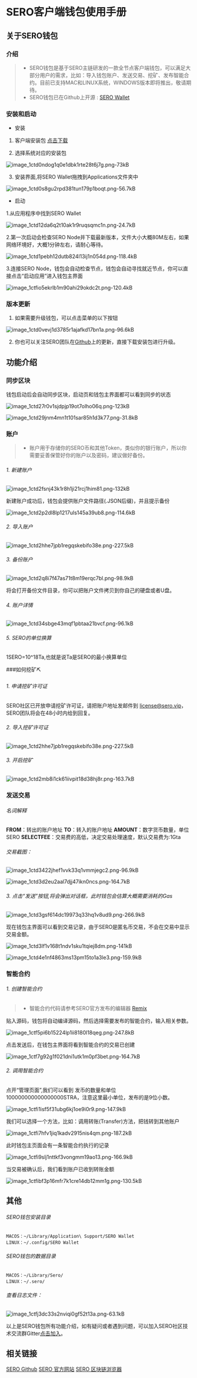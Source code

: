 # SERO客户端钱包使用手册



## 关于SERO钱包

### 介绍

>- SERO钱包是基于SERO主链研发的一款全节点客户端钱包，可以满足大部分用户的需求，比如：导入钱包账户、发送交易、挖矿、发布智能合约。目前已支持MAC和LINUX系统，WINDOWS版本即将推出，敬请期待。
>- SERO钱包已在Github上开源 : [SERO Wallet](https://github.com/sero-cash/wallet/)



### 安装和启动

- 安装

1. 客户端安装包 [点击下载](https://github.com/sero-cash/wallet/releases)

2. 选择系统对应的安装包

![image_1ctd0ndog1q0e1dbk1rte28t6j7g.png-73kB][1]

3. 安装界面,将SERO Wallet拖拽到Applications文件夹中

![image_1ctd0s8gu2rpd381tun179p1boqt.png-56.7kB][2]

- 启动

1.从应用程序中找到SERO Wallet

![image_1ctd12da6q2t10ak1r9ruqsqmc1n.png-24.7kB][3]

2.第一次启动会检查SERO Node并下载最新版本，文件大小大概80M左右，如果网络环境好，大概1分钟左右，请耐心等待。

![image_1ctd1pebh12dutb824l13ij1n054d.png-118.4kB][4]

3.连接SERO Node，钱包会自动检查节点，钱包会自动寻找就近节点，你可以直接点击“启动应用”进入钱包主界面

![image_1ctfio5ekrlb1m90ahi29okdc2t.png-120.4kB][5]

### 版本更新

1. 如果需要升级钱包，可以点击菜单的以下按钮

![image_1ctd0vevj1d3785r1ajafkd17bn1a.png-96.6kB][6]

2. 你也可以关注SERO团队在[Github](https://github.com/sero-cash/wallet)上的更新，直接下载安装包进行升级。

## 功能介绍

### 同步区块

钱包启动后会自动同步区块，启动页和钱包主界面都可以看到同步的状态

![image_1ctd27r0v1sjdpjp19ot7olho06q.png-123kB][7]

![image_1ctd29jnm4mn1t101sar85h1d3k77.png-31.8kB][8]

### 账户

>- 账户用于存储你的SERO币和其他Token，类似你的银行账户，所以你需要妥善保管好你的账户以及密码，建议做好备份。

###### 1. 新建账户

![image_1ctd2fsnj43k1r8h1ji21rcj1him81.png-132kB][9]

新建账户成功后，钱包会提供账户文件路径(.JSON后缀)，并且提示备份

![image_1ctd2p2dl8lp1217uls145a39ub8.png-114.6kB][10]

###### 2. 导入账户

![image_1ctd2hhe7jpb1regqskebifo38e.png-227.5kB][11]

###### 3. 备份账户

![image_1ctd2q8i7f47as71t8m19erqc7bl.png-98.9kB][12]

将会打开备份文件目录，你可以把账户文件拷贝到你自己的硬盘或者U盘。

###### 4. 账户详情

![image_1ctd34sbge43mqf1pbtaa21bvcf.png-96.1kB][13]

###### 5. SERO的单位换算

1SERO=10^18Ta,也就是说Ta是SERO的最小换算单位

###如何挖矿⛏️

###### 1. 申请挖矿许可证

SERO社区已开放申请挖矿许可证，请把账户地址发邮件到 [license@sero.vip](license@sero.vip)，SERO团队将会在48小时内给到回复。

###### 2. 导入挖矿许可证

![image_1ctd2hhe7jpb1regqskebifo38e.png-227.5kB][14]

###### 3. 开启挖矿

![image_1ctd2mb8i1ck61iivpit18d38hj8r.png-163.7kB][15]

### 发送交易

###### 名词解释

**FROM**：转出的账户地址
**TO**：转入的账户地址
**AMOUNT**：数字货币数量，单位SERO
**SELECTFEE**：交易费的高低，决定交易处理速度，默认交易费为:1Gta

###### 交易截图：

![image_1ctd3422jhef1vvk33q1vmmjegc2.png-96.9kB][16]

![image_1ctd3d2eu2aal7djj47ikn0ncs.png-164.7kB][17]

###### 3. 点击“发送”按钮,将会弹出对话框，此时钱包会估算大概需要消耗的Gas

![image_1ctd3gsf614dc19973q33hq1v8ud9.png-266.9kB][18]

现在钱包主界面可以看到交易记录，由于SERO是匿名币交易，不会在交易中显示交易金额。

![image_1ctd3lf1v168t1ndv1sku1tqiej8dm.png-141kB][19]

![image_1ctd4e1nf4863ms13pm15to1a3le3.png-159.9kB][20]

### 智能合约

###### 1.  创建智能合约

>- 智能合约代码请参考SERO官方发布的编辑器 [Remix](https://remix.web.sero.cash)

贴入源码，钱包将自动编译源码，然后选择需要发布的智能合约，输入相关参数。

![image_1ctf5pi6b15224lp1ii8180l18qeg.png-247.8kB][21]

点击发送后，在钱包主界面将看到智能合约的交易已创建

![image_1ctf7g92g1f021dni1utk1m0pf3bet.png-164.7kB][22]

###### 2.  调用智能合约

点开“管理页面”,我们可以看到 发币的数量和单位100000000000000000STRA，注意这里最小单位，发布的是9位小数。

![image_1ctfi1isf5f31ubg6kj1oe9i0r9.png-147.9kB][23]

我们可以选择一个方法，比如：调用转账(Transfer)方法，把钱转到其他账户

![image_1ctfi7hfv1jiq1kadv2915nis4qm.png-187.2kB][24]

此时钱包主页面会有一条智能合约执行的记录

![image_1ctfi9slj1nttkf3vongmm19ao13.png-166.9kB][25]

当交易被确认后，我们看到账户已收到转账金额

![image_1ctfibf3p16mfr7k1cre14db12mm1g.png-130.5kB][26]

## 其他

###### SERO钱包安装目录

```
MACOS：~/Library/Application\ Support/SERO Wallet
LINUX：~/.config/SERO Wallet
```

######  SERO钱包的数据目录

```
MACOS：~/Library/Sero/
LINUX：~/.sero/
```

######  查看日志文件：

![image_1ctfj3dc33s2nviqi0gf52t13a.png-63.1kB][27]

以上是SERO钱包所有功能介绍，如有疑问或者遇到问题，可以加入SERO社区技术交流群Gitter[点击加入](https://gitter.im/sero-cash/wallet)。

## 相关链接

[SERO Github](https://github.com/sero-cash)
[SERO 官方网站](https://sero.cash)
[SERO 区块链浏览器](https://explorer.web.sero.cash)



[1]: http://static.zybuluo.com/erlenzi-han/h02ilr77skx8s9yey3ryhgj3/image_1ctd0ndog1q0e1dbk1rte28t6j7g.png
[2]: http://static.zybuluo.com/erlenzi-han/ipbbw2vxk84gkc07ovh30r5f/image_1ctd0s8gu2rpd381tun179p1boqt.png
[3]: http://static.zybuluo.com/erlenzi-han/6bgowy2vrvdzddbphyodwl5k/image_1ctd12da6q2t10ak1r9ruqsqmc1n.png
[4]: http://static.zybuluo.com/erlenzi-han/w9qy3g26ov1awslivefp8m3t/image_1ctd1pebh12dutb824l13ij1n054d.png
[5]: http://static.zybuluo.com/erlenzi-han/rn5eav4uablmfrajjscnbxuz/image_1ctfio5ekrlb1m90ahi29okdc2t.png
[6]: http://static.zybuluo.com/erlenzi-han/zasph1ifgb210dyluugbd7h4/image_1ctd0vevj1d3785r1ajafkd17bn1a.png
[7]: http://static.zybuluo.com/erlenzi-han/ubm6ajnwkbz17relsocvi063/image_1ctd27r0v1sjdpjp19ot7olho06q.png
[8]: http://static.zybuluo.com/erlenzi-han/ryd9kezxua78jtumah0b7yn5/image_1ctd29jnm4mn1t101sar85h1d3k77.png
[9]: http://static.zybuluo.com/erlenzi-han/oe6l93syxbs8cd0iynuneuat/image_1ctd2fsnj43k1r8h1ji21rcj1him81.png
[10]: http://static.zybuluo.com/erlenzi-han/t7wiqcv69bogdwuvlzp0un73/image_1ctd2p2dl8lp1217uls145a39ub8.png
[11]: http://static.zybuluo.com/erlenzi-han/hlgceg42c1sfkwqgooql11zg/image_1ctd2hhe7jpb1regqskebifo38e.png
[12]: http://static.zybuluo.com/erlenzi-han/zzdwyk37nosx9gyx0s0diki3/image_1ctd2q8i7f47as71t8m19erqc7bl.png
[13]: http://static.zybuluo.com/erlenzi-han/oitpan40ro9k88eeh22url9f/image_1ctd34sbge43mqf1pbtaa21bvcf.png
[14]: http://static.zybuluo.com/erlenzi-han/hlgceg42c1sfkwqgooql11zg/image_1ctd2hhe7jpb1regqskebifo38e.png
[15]: http://static.zybuluo.com/erlenzi-han/vblw2c3wr9g7u0e2piddonhy/image_1ctd2mb8i1ck61iivpit18d38hj8r.png
[16]: http://static.zybuluo.com/erlenzi-han/cuhu5g8prnbqs01ju31qzg78/image_1ctd3422jhef1vvk33q1vmmjegc2.png
[17]: http://static.zybuluo.com/erlenzi-han/pbv6hl36c53ux3uyohfg5ipo/image_1ctd3d2eu2aal7djj47ikn0ncs.png
[18]: http://static.zybuluo.com/erlenzi-han/4ia3u9sxb1hu8arq18iam06v/image_1ctd3gsf614dc19973q33hq1v8ud9.png
[19]: http://static.zybuluo.com/erlenzi-han/ibsgciilgro27utvk8dvle2u/image_1ctd3lf1v168t1ndv1sku1tqiej8dm.png
[20]: http://static.zybuluo.com/erlenzi-han/l0kd9unpeu6wrfzuu9ka4d3a/image_1ctd4e1nf4863ms13pm15to1a3le3.png
[21]: http://static.zybuluo.com/erlenzi-han/n8u52v1n345eu9dmk393ywwf/image_1ctf5pi6b15224lp1ii8180l18qeg.png
[22]: http://static.zybuluo.com/erlenzi-han/rhlqerb0rymez3k3w4na1qvr/image_1ctf7g92g1f021dni1utk1m0pf3bet.png
[23]: http://static.zybuluo.com/erlenzi-han/k15jcg55cna62b9w0vt2czhm/image_1ctfi1isf5f31ubg6kj1oe9i0r9.png
[24]: http://static.zybuluo.com/erlenzi-han/0yihzhw9kahdgwbbajbx4zgs/image_1ctfi7hfv1jiq1kadv2915nis4qm.png
[25]: http://static.zybuluo.com/erlenzi-han/8u0qucz5xi365fvjdipvyln8/image_1ctfi9slj1nttkf3vongmm19ao13.png
[26]: http://static.zybuluo.com/erlenzi-han/okirq5myudofkxnhkj1633hj/image_1ctfibf3p16mfr7k1cre14db12mm1g.png
[27]: http://static.zybuluo.com/erlenzi-han/6hddx0tnfvdrgeu2hcaflsj2/image_1ctfj3dc33s2nviqi0gf52t13a.png